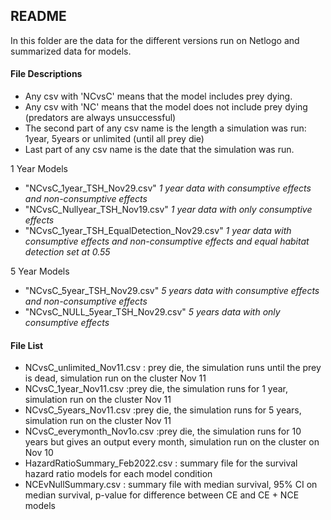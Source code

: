 ## README
In this folder are the data for the different versions run on Netlogo and summarized data for models.

#### File Descriptions
- Any csv with 'NCvsC' means that the model includes prey dying.
- Any csv with 'NC' means that the model does not include prey dying (predators are always unsuccessful)
- The second part of any csv name is the length a simulation was run: 1year, 5years or unlimited (until all prey die)
- Last part of any csv name is the date that the simulation was run.

1 Year Models
- "NCvsC_1year_TSH_Nov29.csv" _1 year data with consumptive effects and non-consumptive effects_
- "NCvsC_Nullyear_TSH_Nov19.csv" _1 year data with only consumptive effects_
- "NCvsC_1year_TSH_EqualDetection_Nov29.csv" _1 year data with consumptive effects and non-consumptive effects and equal habitat detection set at 0.55_

5 Year Models
- "NCvsC_5year_TSH_Nov29.csv" _5 years data with consumptive effects and non-consumptive effects_
- "NCvsC_NULL_5year_TSH_Nov29.csv" _5 years data with only consumptive effects_


#### File List
- NCvsC_unlimited_Nov11.csv : prey die, the simulation runs until the prey is dead, simulation run on the cluster Nov 11
- NCvsC_1year_Nov11.csv :prey die, the simulation runs for 1 year, simulation run on the cluster Nov 11
- NCvsC_5years_Nov11.csv :prey die, the simulation runs for 5 years, simulation run on the cluster Nov 11
- NCvsC_everymonth_Nov1o.csv :prey die, the simulation runs for 10 years but gives an output every month, simulation run on the cluster on Nov 10
- HazardRatioSummary_Feb2022.csv : summary file for the survival hazard ratio models for each model condition
- NCEvNullSummary.csv : summary file with median survival, 95% CI on median survival, p-value for difference between CE and CE + NCE models
